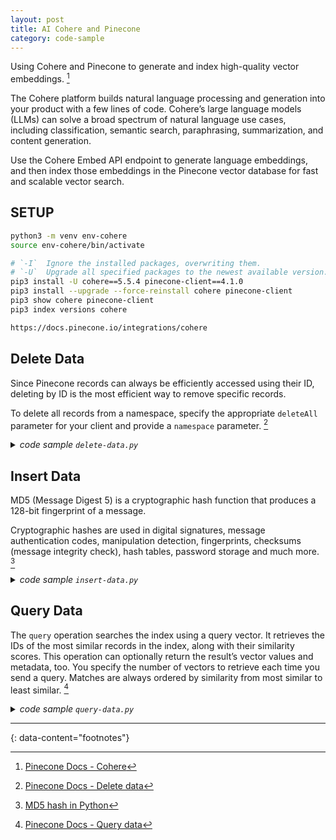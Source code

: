 ```yaml
---
layout: post
title: AI Cohere and Pinecone
category: code-sample
---
```


Using Cohere and Pinecone to generate and index high-quality vector embeddings. [^2]

The Cohere platform builds natural language processing and generation into your
product with a few lines of code. Cohere’s large language models (LLMs) can
solve a broad spectrum of natural language use cases, including classification,
semantic search, paraphrasing, summarization, and content generation.

Use the Cohere Embed API endpoint to generate language embeddings, and then
index those embeddings in the Pinecone vector database for fast and scalable
vector search.

## SETUP

```bash
python3 -m venv env-cohere
source env-cohere/bin/activate

# `-I`  Ignore the installed packages, overwriting them.
# `-U`  Upgrade all specified packages to the newest available version.
pip3 install -U cohere==5.5.4 pinecone-client==4.1.0
pip3 install --upgrade --force-reinstall cohere pinecone-client
pip3 show cohere pinecone-client
pip3 index versions cohere

https://docs.pinecone.io/integrations/cohere
```

## Delete Data

Since Pinecone records can always be efficiently accessed using their ID,
deleting by ID is the most efficient way to remove specific records.

To delete all records from a namespace, specify the appropriate `deleteAll`
parameter for your client and provide a `namespace` parameter. [^4]

<details markdown="block">
<summary><i>code sample <code>delete-data.py</code></i></summary>

```python
import os
from pprint import pprint

# debugging
import pudb;
# pu.db

import cohere
co = cohere.Client(os.environ.get("COHERE_API_KEY"))

from pinecone import Pinecone, ServerlessSpec
# initialize connection to pinecone (get API key at app.pinecone.io)
pc = Pinecone(
  api_key=os.environ.get("PINECONE_API_KEY")
)
index_name = 'ilima-cohere'
# if the index does not exist, we create it
if index_name not in pc.list_indexes().names():
  print('index does not exist.')
  exit()

# connect to index
index = pc.Index(index_name)

# delete all vectors in the index
# https://docs.pinecone.io/guides/data/delete-data
index.delete(
  delete_all=True,
  # namespace='default'
)
print('deleted all vectors in the index.')
print('done.')
```

```bash
PINECONE_API_KEY=xxxxxxxxxxxxxxxxxxxxxxxxxxxxxxxxxxxx \
COHERE_API_KEY=xxxxxxxxxxxxxxxxxxxxxxxxxxxxxxxxxxxxxxxx \
python3 delete-data.py
```
</details>

## Insert Data

MD5 (Message Digest 5) is a cryptographic hash function that produces a 128-bit
fingerprint of a message.

Cryptographic hashes are used in digital signatures, message authentication
codes, manipulation detection, fingerprints, checksums (message integrity
check), hash tables, password storage and much more. [^3]

<details markdown="block">
<summary><i>code sample <code>insert-data.py</code></i></summary>

```python
import os
from pprint import pprint

# debugging
import pudb;
# pu.db

import cohere
co = cohere.Client(os.environ.get("COHERE_API_KEY"))

DATA = [
 'How did serfdom develop in and then leave Russia ?',
 'What films featured the character Popeye Doyle ?',
 "How can I find a list of celebrities ' real names ?",
 'What fowl grabs the spotlight after the Chinese Year of the Monkey ?',
 'What is the full form of .com ?',
 'What contemptible scoundrel stole the cork from my lunch ?',
 "What team did baseball 's St. Louis Browns become ?",
 'What is the oldest profession ?',
 'What are liver enzymes ?',
 'Name the scar-faced bounty hunter of The Old West .',
 'When was Ozzy Osbourne born ?',
 'Why do heavier objects travel downhill faster ?',
 'Who was The Pride of the Yankees ?',
 'Who killed Gandhi ?',
 'What is considered the costliest disaster the insurance industry has ever faced ?',
 'What sprawling U.S. state boasts the most airports ?',
 'What did the only repealed amendment to the U.S. Constitution deal with ?',
 'How many Jews were executed in concentration camps during WWII ?',
 "What is 'Nine Inch Nails' ?",
 'What is an annotated bibliography ?'
]

embeds = co.embed(
  texts=DATA,
  model='embed-english-v3.0',
  input_type='search_document',
  truncate='END'
).embeddings

# check the dimensionality of the returned vectors.
import numpy as np
shape = np.array(embeds).shape
# pprint(shape)

from pinecone import Pinecone, ServerlessSpec
# initialize connection to pinecone (get API key at app.pinecone.io)
pc = Pinecone(
  api_key=os.environ.get("PINECONE_API_KEY")
)
index_name = 'ilima-cohere'
# if the index does not exist, we create it
if index_name not in pc.list_indexes().names():
  pc.create_index(
    name=index_name,
    dimension=shape[1],
    metric='cosine',
    spec=ServerlessSpec(
      cloud='aws',
      region='us-west-1'
    )
  )

# connect to index
index = pc.Index(index_name)

# md5
# https://www.geeksforgeeks.org/md5-hash-python/
from hashlib import md5
# upsert the embeddings into the index
batch_size = 128
ids = [md5(DATA[i].encode()).hexdigest() for i in range(shape[0])]
# create list of metadata dictionaries
meta = [{'text': text} for text in DATA]
# create list of (id, vector, metadata) tuples to be upserted
to_upsert = list(zip(ids, embeds, meta))
for i in range(0, shape[0], batch_size):
  i_end = min(i+batch_size, shape[0])
  index.upsert(vectors=to_upsert[i:i_end])
# let's view the index statistics
print(index.describe_index_stats())
```

```bash
PINECONE_API_KEY=xxxxxxxxxxxxxxxxxxxxxxxxxxxxxxxxxxxx \
COHERE_API_KEY=xxxxxxxxxxxxxxxxxxxxxxxxxxxxxxxxxxxxxxxx \
python3 insert-data.py
```
</details>


## Query Data

The `query` operation searches the index using a query vector. It retrieves the
IDs of the most similar records in the index, along with their similarity
scores. This operation can optionally return the result’s vector values and
metadata, too. You specify the number of vectors to retrieve each time you send
a query. Matches are always ordered by similarity from most similar to least
similar. [^1]

<details markdown="block">
<summary><i>code sample <code>query-data.py</code></i></summary>

```python
import os
from pprint import pprint

# debugging
import pudb;
# pu.db

import cohere
co = cohere.Client(os.environ.get("COHERE_API_KEY"))

from pinecone import Pinecone, ServerlessSpec
# initialize connection to pinecone (get API key at app.pinecone.io)
pc = Pinecone(
  api_key=os.environ.get("PINECONE_API_KEY")
)
index_name = 'ilima-cohere'
# if the index does not exist, we create it
if index_name not in pc.list_indexes().names():
  print('index does not exist.')
  exit()

# connect to index
index = pc.Index(index_name)

# SEMANTIC SEARCH
query = "What caused the 1929 Great Depression?"
query = "Who was The Pride of?"
# create the query embedding
xq = co.embed(
  texts=[query],
  model='embed-english-v3.0',
  input_type='search_query',
  truncate='END'
).embeddings

# # check the dimensionality of the returned vectors.
# import numpy as np
# print(np.array(xq).shape)

# query, returning the top 5 most similar results
res = index.query(vector=xq, top_k=5, include_metadata=True)
# print the results
for match in res['matches']:
  print(f"{match['score']:.2f}: {match['id']}: {match['metadata']['text']}")
print('---')

query = "What was the cause of the major recession in the early 20th century?"
# create the query embedding
xq = co.embed(
  texts=[query],
  model='embed-english-v3.0',
  input_type='search_query',
  truncate='END'
).embeddings
# query, returning the top 5 most similar results
res = index.query(vector=xq, top_k=5, include_metadata=True)
# print the results
for match in res['matches']:
  print(f"{match['score']:.2f}: {match['id']}: {match['metadata']['text']}")
print('---')

query = "Why was there a long-term economic downturn in the early 20th century?"
# create the query embedding
xq = co.embed(
  texts=[query],
  model='embed-english-v3.0',
  input_type='search_query',
  truncate='END'
).embeddings
# query, returning the top 10 most similar results
res = index.query(vector=xq, top_k=10, include_metadata=True)
# print the results
for match in res['matches']:
  print(f"{match['score']:.2f}: {match['id']}: {match['metadata']['text']}")
print('---')
```

```bash
PINECONE_API_KEY=xxxxxxxxxxxxxxxxxxxxxxxxxxxxxxxxxxxx \
COHERE_API_KEY=xxxxxxxxxxxxxxxxxxxxxxxxxxxxxxxxxxxxxxxx \
python3 query-data.py
```
</details>

---
{: data-content="footnotes"}

[^1]: [Pinecone Docs - Query data](https://docs.pinecone.io/guides/data/query-data)
[^2]: [Pinecone Docs - Cohere](https://docs.pinecone.io/integrations/cohere)
[^3]: [MD5 hash in Python](https://www.geeksforgeeks.org/md5-hash-python/)
[^4]: [Pinecone Docs - Delete data](https://docs.pinecone.io/guides/data/delete-data)
